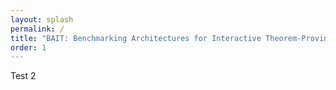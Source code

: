 ```yaml
---
layout: splash
permalink: /
title: "BAIT: Benchmarking Architectures for Interactive Theorem-Proving"
order: 1
---
```


Test 2

